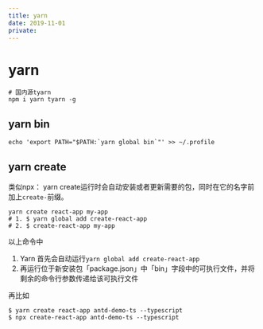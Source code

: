 ```yaml
---
title: yarn
date: 2019-11-01
private: 
---
```

# yarn
    # 国内源tyarn
    npm i yarn tyarn -g

## yarn bin
    echo 'export PATH="$PATH:`yarn global bin`"' >> ~/.profile

## yarn create
类似npx： yarn create运行时会自动安装或者更新需要的包，同时在它的名字前加上`create-`前缀。

    yarn create react-app my-app
    # 1. $ yarn global add create-react-app
    # 2. $ create-react-app my-app

以上命令中
1. Yarn 首先会自动运行`yarn global add create-react-app`
2. 再运行位于新安装包「package.json」中「bin」字段中的可执行文件，并将剩余的命令行参数传递给该可执行文件 

再比如

    $ yarn create react-app antd-demo-ts --typescript
    $ npx create-react-app antd-demo-ts --typescript
